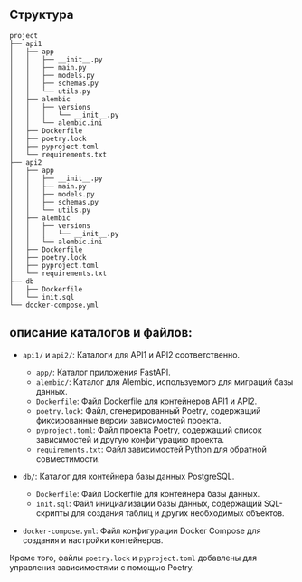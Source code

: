 ## Структура
```
project
├── api1
│   ├── app
│   │   ├── __init__.py
│   │   ├── main.py
│   │   ├── models.py
│   │   ├── schemas.py
│   │   └── utils.py
│   ├── alembic
│   │   ├── versions
│   │   │   └── __init__.py
│   │   └── alembic.ini
│   ├── Dockerfile
│   ├── poetry.lock
│   ├── pyproject.toml
│   └── requirements.txt
├── api2
│   ├── app
│   │   ├── __init__.py
│   │   ├── main.py
│   │   ├── models.py
│   │   ├── schemas.py
│   │   └── utils.py
│   ├── alembic
│   │   ├── versions
│   │   │   └── __init__.py
│   │   └── alembic.ini
│   ├── Dockerfile
│   ├── poetry.lock
│   ├── pyproject.toml
│   └── requirements.txt
├── db
│   ├── Dockerfile
│   └── init.sql
└── docker-compose.yml
```

## описание каталогов и файлов:

- `api1/` и `api2/`: Каталоги для API1 и API2 соответственно.
  - `app/`: Каталог приложения FastAPI.
  - `alembic/`: Каталог для Alembic, используемого для миграций базы данных.
  - `Dockerfile`: Файл Dockerfile для контейнеров API1 и API2.
  - `poetry.lock`: Файл, сгенерированный Poetry, содержащий фиксированные версии зависимостей проекта.
  - `pyproject.toml`: Файл проекта Poetry, содержащий список зависимостей и другую конфигурацию проекта.
  - `requirements.txt`: Файл зависимостей Python для обратной совместимости.

- `db/`: Каталог для контейнера базы данных PostgreSQL.
  - `Dockerfile`: Файл Dockerfile для контейнера базы данных.
  - `init.sql`: Файл инициализации базы данных, содержащий SQL-скрипты для создания таблиц и других необходимых объектов.

- `docker-compose.yml`: Файл конфигурации Docker Compose для создания и настройки контейнеров.


Кроме того, файлы `poetry.lock` и `pyproject.toml` добавлены для управления зависимостями с помощью Poetry.